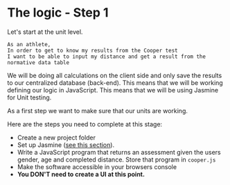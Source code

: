 # The logic - Step 1
Let's start at the unit level. 

```
As an athlete,
In order to get to know my results from the Cooper test
I want to be able to input my distance and get a result from the normative data table
```

We will be doing all calculations on the client side and only save the results to our centralized database (back-end). This means that we will be working defining our logic in JavaScript. This means that we will be using Jasmine for Unit testing. 

As a first step we want to make sure that our units are working. 

Here are the steps you need to complete at this stage:
* Create a new project folder
* Set up Jasmine ([see this section](bmi_challenge/jasmine_set_up.html)).
* Write a JavaScript program that returns an assessment given the users gender, age and completed distance. Store that program in `cooper.js`
* Make the software accessible in your browsers console
* **You DON'T need to create a UI at this point.**






